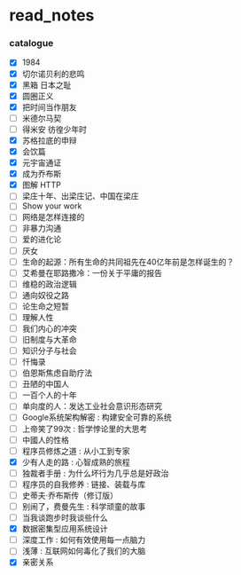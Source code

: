 # read_notes
### catalogue
- [x] 1984
- [x] 切尔诺贝利的悲鸣
- [x] 黑箱 日本之耻
- [x] 圆圈正义
- [x] 把时间当作朋友
- [ ] 米德尔马契
- [ ] 得米安 彷徨少年时
- [x] 苏格拉底的申辩 
- [x] 会饮篇
- [x] 元宇宙通证
- [x] 成为乔布斯
- [x] 图解 HTTP
- [ ] 梁庄十年、出梁庄记、中国在梁庄
- [ ] Show your work
- [ ] 网络是怎样连接的
- [ ] 非暴力沟通
- [ ] 爱的进化论
- [ ] 厌女
- [ ] 生命的起源：所有生命的共同祖先在40亿年前是怎样诞生的？
- [ ] 艾希曼在耶路撒冷：一份关于平庸的报告
- [ ] 维稳的政治逻辑
- [ ] 通向奴役之路
- [ ] 论生命之短暂
- [ ] 理解人性
- [ ] 我们内心的冲突
- [ ] 旧制度与大革命
- [ ] 知识分子与社会
- [ ] 忏悔录
- [ ] 伯恩斯焦虑自助疗法
- [ ] 丑陋的中国人
- [ ] 一百个人的十年
- [ ] 单向度的人：发达工业社会意识形态研究
- [ ] Google系统架构解密 : 构建安全可靠的系统
- [ ] 上帝笑了99次 : 哲学悖论里的大思考
- [ ] 中國人的性格
- [ ] 程序员修炼之道 : 从小工到专家
- [x] 少有人走的路 : 心智成熟的旅程
- [ ] 独裁者手册 : 为什么坏行为几乎总是好政治
- [ ] 程序员的自我修养 : 链接、装载与库
- [ ] 史蒂夫·乔布斯传（修订版）
- [ ] 别闹了，费曼先生 : 科学顽童的故事
- [ ] 当我谈跑步时我谈些什么
- [x] 数据密集型应用系统设计
- [ ] 深度工作 : 如何有效使用每一点脑力
- [ ] 浅薄 : 互联网如何毒化了我们的大脑
- [x] 亲密关系
